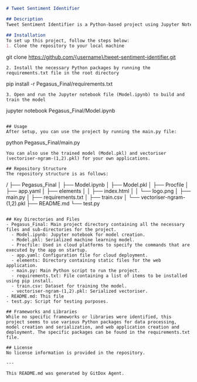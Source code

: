 ```markdown
# Tweet Sentiment Identifier

## Description
Tweet Sentiment Identifier is a Python-based project using Jupyter Notebook to analyze and identify the sentiment of tweets. Although no specific libraries or frameworks are identified, it can be inferred from the repository structure that this project involves machine learning model creation, serialization and deployment.

## Installation
To set up this project, follow the steps below:
1. Clone the repository to your local machine
   ```
   git clone https://github.com/{username}/tweet-sentiment-identifier.git
   ```
2. Install the necessary Python packages by running the requirements.txt file in the root directory
   ```
   pip install -r Pegasus_Final/requirements.txt
   ```
3. Open and run the Jupyter notebook file (Model.ipynb) to build and train the model
   ```
   jupyter notebook Pegasus_Final/Model.ipynb
   ```

## Usage
After setup, you can use the project by running the main.py file:
```
python Pegasus_Final/main.py
```
You can also use the trained model (Model.pkl) and vectoriser (vectoriser-ngram-(1,2).pkl) for your own applications.

## Repository Structure
The repository structure is as follows:
```
/
├── Pegasus_Final
│   ├── Model.ipynb
│   ├── Model.pkl
│   ├── Procfile
│   ├── app.yaml
│   ├── elements
│   │   ├── index.html
│   │   └── logo.png
│   ├── main.py
│   ├── requirements.txt
│   ├── train.csv
│   └── vectoriser-ngram-(1,2).pkl
├── README.md
└── test.py
```

## Key Directories and Files
- Pegasus_Final: Main project directory containing all the necessary files and sub-directories for the project.
  - Model.ipynb: Jupyter notebook for model creation.
  - Model.pkl: Serialized machine learning model.
  - Procfile: Used in cloud platforms to specify the commands that are executed by the app on startup.
  - app.yaml: Configuration file for cloud deployment.
  - elements: Directory containing static files for the web application.
  - main.py: Main Python script to run the project.
  - requirements.txt: File containing a list of items to be installed using pip install.
  - train.csv: Dataset for training the model.
  - vectoriser-ngram-(1,2).pkl: Serialized vectoriser.
- README.md: This file
- test.py: Script for testing purposes.

## Frameworks and Libraries
While no specific frameworks or libraries were identified, this project seems to use various Python packages for data processing, model creation and serialization, and web application creation and deployment. The specific packages can be found in the requirements.txt file.

## License
No license information is provided in the repository.

---

This README.md was generated by GitDox Agent.
```
